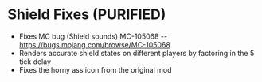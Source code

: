 # Shield Fixes (PURIFIED)

 + Fixes MC bug (Shield sounds) MC-105068 -- https://bugs.mojang.com/browse/MC-105068
 + Renders accurate shield states on different players by factoring in the 5 tick delay
 + Fixes the horny ass icon from the original mod

